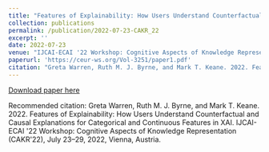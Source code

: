 ```yaml
---
title: "Features of Explainability: How Users Understand Counterfactual and Causal Explanations for Categorical and Continuous Features in XAI"
collection: publications
permalink: /publication/2022-07-23-CAKR_22
excerpt: ''
date: 2022-07-23
venue: "IJCAI-ECAI '22 Workshop: Cognitive Aspects of Knowledge Representation"
paperurl: 'https://ceur-ws.org/Vol-3251/paper1.pdf'
citation: "Greta Warren, Ruth M. J. Byrne, and Mark T. Keane. 2022. Features of Explainability: How Users Understand Counterfactual and Causal Explanations for Categorical and Continuous Features in XAI. IJCAI-ECAI '22 Workshop: Cognitive Aspects of Knowledge Representation (CAKR'22), July 23–29, 2022, Vienna, Austria."
---
```


[Download paper here](http://gretawarren.github.io/files/CAKR2022.pdf)

Recommended citation: Greta Warren, Ruth M. J. Byrne, and Mark T. Keane. 2022. Features of Explainability: How Users Understand Counterfactual and Causal Explanations for Categorical and Continuous Features in XAI. IJCAI-ECAI '22 Workshop: Cognitive Aspects of Knowledge Representation (CAKR'22), July 23–29, 2022, Vienna, Austria.
